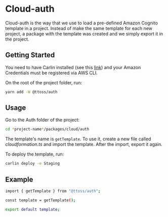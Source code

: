 # Cloud-auth

Cloud-auth is the way that we use to load a pre-defined Amazon Cognito template in a project. Instead of make the same template for each new project, a package with the template was created and we simply export it in the project.

## Getting Started

You need to have Carlin installed (see this [link](https://carlin.ttoss.dev/docs/installation)) and your Amazon Credentials must be registered via AWS CLI.

On the root of the project folder, run:

```bash
yarn add -W @ttoss/auth
```


## Usage

Go to the Auth folder of the project:
```bash
cd *project-name*/packages/cloud/auth
```

The template's name is `getTemplate`. To use it, create a new file called *cloudformation.ts* and import the template. After the import, export it again.

To deploy the template, run:

```bash
carlin deploy -e Staging
```

## Example

```bash
import { getTemplate } from "@ttoss/auth";

const template = getTemplate();

export default template;
```


